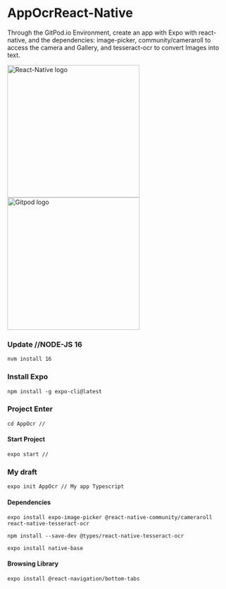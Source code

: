 # AppOcrReact-Native
Through the GitPod.io Environment, create an app with Expo with react-native, and the dependencies: image-picker, community/cameraroll to access the camera and Gallery, and tesseract-ocr to convert Images into text.

<img src="https://i.stack.imgur.com/bdPMp.jpg" alt="React-Native logo" width="300" > <img src="https://mad.ac/media/1024/images/projects/gitpod/gitpod-logo.jpg" alt="Gitpod logo" width="300"> 
### Update //NODE-JS 16
```command_line
nvm install 16 
```
### Install Expo
```command_line
npm install -g expo-cli@latest
```
### Project Enter
```command_line
cd AppOcr // 
```
#### Start Project

```command_line
expo start // 
```

### My draft
```command_line
expo init AppOcr // My app Typescript
```
#### Dependencies
```command_line
expo install expo-image-picker @react-native-community/cameraroll react-native-tesseract-ocr 
```
```command_line
npm install --save-dev @types/react-native-tesseract-ocr
```
```command_line
expo install native-base
```
#### Browsing Library
```command_line
expo install @react-navigation/bottom-tabs
```





